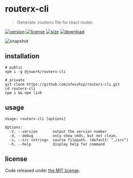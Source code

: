 # routerx-cli
> Generate .routerrc file for react router.

[![version][version-image]][version-url]
[![license][license-image]][license-url]
[![size][size-image]][size-url]
[![download][download-image]][download-url]

![snapshot](https://tva1.sinaimg.cn/large/0081Kckwgy1gk87ynhkbaj30u60asasp.jpg)

## installation
```shell
# public
npm i -g @jswork/routerx-cli

# private
git clone https://github.com/afeiship/routerx-cli.git
cd routerx-cli
npm i && npm link
```

## usage
~~~
Usage: routerx-cli [options]

Options:
  -V, --version       output the version number
  -d, --debug         only show cmds, but not clean.
  -s, --src <string>  source filepath. (default: "./src")
  -h, --help          display help for command
~~~

## license
Code released under [the MIT license](https://github.com/afeiship/routerx-cli/blob/master/LICENSE.txt).

[version-image]: https://img.shields.io/npm/v/@jswork/routerx-cli
[version-url]: https://npmjs.org/package/@jswork/routerx-cli

[license-image]: https://img.shields.io/npm/l/@jswork/routerx-cli
[license-url]: https://github.com/afeiship/routerx-cli/blob/master/LICENSE.txt

[size-image]: https://img.shields.io/bundlephobia/minzip/@jswork/routerx-cli
[size-url]: https://github.com/afeiship/routerx-cli/blob/master/dist/routerx-cli.min.js

[download-image]: https://img.shields.io/npm/dm/@jswork/routerx-cli
[download-url]: https://www.npmjs.com/package/@jswork/routerx-cli
